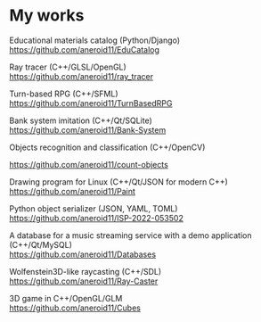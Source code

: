 # My works

Educational materials catalog (Python/Django)  
https://github.com/aneroid11/EduCatalog

Ray tracer (C++/GLSL/OpenGL)  
https://github.com/aneroid11/ray_tracer 

Turn-based RPG (C++/SFML)  
https://github.com/aneroid11/TurnBasedRPG

Bank system imitation (C++/Qt/SQLite)  
https://github.com/aneroid11/Bank-System

Objects recognition and classification (C++/OpenCV)

https://github.com/aneroid11/count-objects

Drawing program for Linux (C++/Qt/JSON for modern C++)  
https://github.com/aneroid11/Paint

Python object serializer (JSON, YAML, TOML)  
https://github.com/aneroid11/ISP-2022-053502

A database for a music streaming service with a demo application (C++/Qt/MySQL)  
https://github.com/aneroid11/Databases

Wolfenstein3D-like raycasting (C++/SDL)  
https://github.com/aneroid11/Ray-Caster

3D game in C++/OpenGL/GLM  
https://github.com/aneroid11/Cubes
